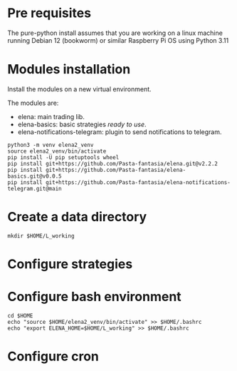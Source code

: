 # Pre requisites

The pure-python install assumes that you are working on a linux machine running Debian 12 (bookworm) or similar Raspberry Pi OS using Python 3.11

# Modules installation

Install the modules on a new virtual environment.

The modules are:

- elena: main trading lib.
- elena-basics: basic strategies _ready to use_.
- elena-notifications-telegram: plugin to send notifications to telegram.

```shell
python3 -m venv elena2_venv
source elena2_venv/bin/activate
pip install -U pip setuptools wheel
pip install git+https://github.com/Pasta-fantasia/elena.git@v2.2.2
pip install git+https://github.com/Pasta-fantasia/elena-basics.git@v0.0.5 
pip install git+https://github.com/Pasta-fantasia/elena-notifications-telegram.git@main
```

# Create a data directory 

```
mkdir $HOME/L_working
```

# Configure strategies

# Configure bash environment 
```
cd $HOME
echo "source $HOME/elena2_venv/bin/activate" >> $HOME/.bashrc
echo "export ELENA_HOME=$HOME/L_working" >> $HOME/.bashrc
```

# Configure cron